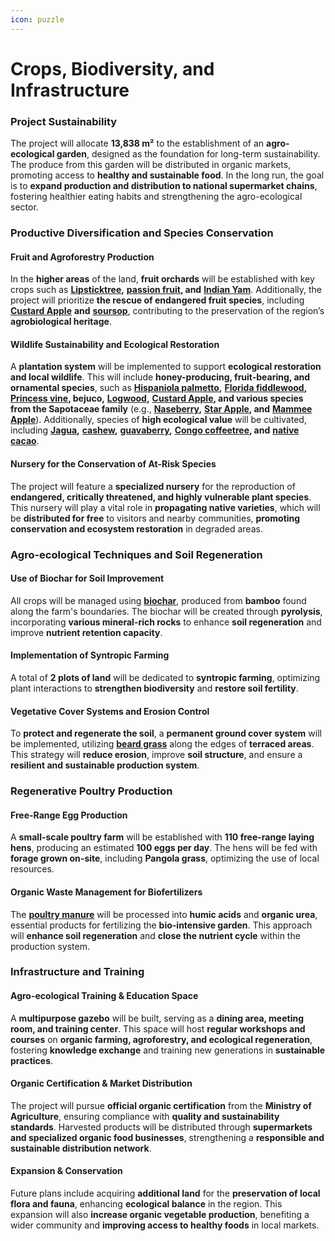 ```yaml
---
icon: puzzle
---
```


# Crops, Biodiversity, and Infrastructure

### **Project Sustainability**

The project will allocate **13,838 m²** to the establishment of an **agro-ecological garden**, designed as the foundation for long-term sustainability. The produce from this garden will be distributed in organic markets, promoting access to **healthy and sustainable food**. In the long run, the goal is to **expand production and distribution to national supermarket chains**, fostering healthier eating habits and strengthening the agro-ecological sector.

### **Productive Diversification and Species Conservation**

#### **Fruit and Agroforestry Production**

In the **higher areas** of the land, **fruit orchards** will be established with key crops such as [**Lipsticktree**](https://www.gbif.org/species/2874863)**,** [**passion fruit**](https://www.gbif.org/species/2874190)**, and** [**Indian Yam**](https://www.gbif.org/species/2755239). Additionally, the project will prioritize **the rescue of endangered fruit species**, including [**Custard Apple**](https://www.gbif.org/species/5407123) **and** [**soursop**](https://www.gbif.org/species/5407273), contributing to the preservation of the region’s **agrobiological heritage**.

#### **Wildlife Sustainability and Ecological Restoration**

A **plantation system** will be implemented to support **ecological restoration and local wildlife**. This will include **honey-producing, fruit-bearing, and ornamental species**, such as [**Hispaniola palmetto**](https://www.gbif.org/species/2732565)**,** [**Florida fiddlewood**](https://www.gbif.org/species/2925390)**,** [**Princess vine**](https://www.gbif.org/species/3039173)**, bejuco,** [**Logwood**](https://www.gbif.org/species/2950903)**,** [**Custard Apple**](https://www.gbif.org/species/5407123)**, and various species from the Sapotaceae family** (e.g., [**Naseberry**](https://www.gbif.org/species/2884162)**,** [**Star Apple**](https://www.gbif.org/species/2885828)**, and** [**Mammee Apple**](https://www.gbif.org/species/3189421)). Additionally, species of **high ecological value** will be cultivated, including [**Jagua**](https://www.gbif.org/species/2895593)**,** [**cashew**](https://www.gbif.org/species/5421368)**,** [**guavaberry**](https://www.gbif.org/species/3186420)**,** [**Congo coffeetree**](https://www.gbif.org/species/2895528)**, and** [**native cacao**](https://www.gbif.org/species/3152205).

#### **Nursery for the Conservation of At-Risk Species**

The project will feature a **specialized nursery** for the reproduction of **endangered, critically threatened, and highly vulnerable plant species**. This nursery will play a vital role in **propagating native varieties**, which will be **distributed for free** to visitors and nearby communities, **promoting conservation and ecosystem restoration** in degraded areas.

### **Agro-ecological Techniques and Soil Regeneration**

#### **Use of Biochar for Soil Improvement**

All crops will be managed using [**biochar**](https://regenerationinternational.org/2018/05/16/what-is-biochar/), produced from **bamboo** found along the farm's boundaries. The biochar will be created through **pyrolysis**, incorporating **various mineral-rich rocks** to enhance **soil regeneration** and improve **nutrient retention capacity**.

#### **Implementation of Syntropic Farming**

A total of **2 plots of land** will be dedicated to **syntropic farming**, optimizing plant interactions to **strengthen biodiversity** and **restore soil fertility**.

#### **Vegetative Cover Systems and Erosion Control**

To **protect and regenerate the soil**, a **permanent ground cover system** will be implemented, utilizing [**beard grass**](https://www.gbif.org/species/5677150) along the edges of **terraced areas**. This strategy will **reduce erosion**, improve **soil structure**, and ensure a **resilient and sustainable production system**.

### **Regenerative Poultry Production**

#### **Free-Range Egg Production**

A **small-scale poultry farm** will be established with **110 free-range laying hens**, producing an estimated **100 eggs per day**. The hens will be fed with **forage grown on-site**, including **Pangola grass**, optimizing the use of local resources.

#### **Organic Waste Management for Biofertilizers**

The [**poultry manure**](https://en.wikipedia.org/wiki/Chicken_manure) will be processed into **humic acids** and **organic urea**, essential products for fertilizing the **bio-intensive garden**. This approach will **enhance soil regeneration** and **close the nutrient cycle** within the production system.

### **Infrastructure and Training**

#### **Agro-ecological Training & Education Space**

A **multipurpose gazebo** will be built, serving as a **dining area, meeting room, and training center**. This space will host **regular workshops and courses** on **organic farming, agroforestry, and ecological regeneration**, fostering **knowledge exchange** and training new generations in **sustainable practices**.

#### **Organic Certification & Market Distribution**

The project will pursue **official organic certification** from the **Ministry of Agriculture**, ensuring compliance with **quality and sustainability standards**. Harvested products will be distributed through **supermarkets and specialized organic food businesses**, strengthening a **responsible and sustainable distribution network**.

#### **Expansion & Conservation**

Future plans include acquiring **additional land** for the **preservation of local flora and fauna**, enhancing **ecological balance** in the region. This expansion will also **increase organic vegetable production**, benefiting a wider community and **improving access to healthy foods** in local markets.
